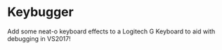 # Keybugger
Add some neat-o keyboard effects to a Logitech G Keyboard to aid with debugging in VS2017!
